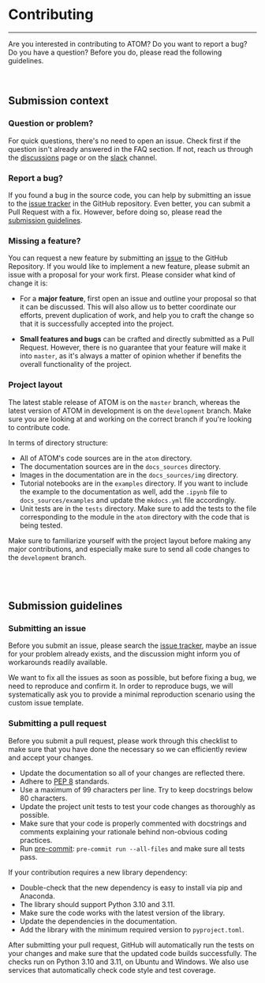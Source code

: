 # Contributing
--------------

Are you interested in contributing to ATOM? Do you want to report a bug?
Do you have a question? Before you do, please read the following guidelines.

<br>


## Submission context

### Question or problem?

For quick questions, there's no need to open an issue. Check first if the
question isn't already answered in the FAQ section. If not, reach us
through the [discussions](https://github.com/tvdboom/ATOM/discussions) page or on the [slack](https://join.slack.com/t/atom-alm7229/shared_invite/zt-upd8uc0z-LL63MzBWxFf5tVWOGCBY5g) channel.


### Report a bug?

If you found a bug in the source code, you can help by submitting an issue
to the [issue tracker](https://github.com/tvdboom/ATOM/issues) in the GitHub
repository. Even better, you can submit a Pull Request with a fix. However,
before doing so, please read the [submission guidelines](#submission-guidelines).


### Missing a feature?

You can request a new feature by submitting an [issue](https://github.com/tvdboom/ATOM/issues)
to the GitHub Repository. If you would like to implement a new feature,
please submit an issue with a proposal for your work first. Please consider
what kind of change it is:

* For a **major feature**, first open an issue and outline your proposal so
  that it can be discussed. This will also allow us to better coordinate our
  efforts, prevent duplication of work, and help you to craft the change so
  that it is successfully accepted into the project.

* **Small features and bugs** can be crafted and directly submitted as a Pull
  Request. However, there is no guarantee that your feature will make it into
  `master`, as it's always a matter of opinion whether if benefits the
  overall functionality of the project.


### Project layout

The latest stable release of ATOM is on the `master` branch, whereas the
latest version of ATOM in development is on the `development` branch. Make
sure you are looking at and working on the correct branch if you're looking
to contribute code.

In terms of directory structure:

* All of ATOM's code sources are in the `atom` directory.
* The documentation sources are in the `docs_sources` directory.
* Images in the documentation are in the `docs_sources/img` directory.
* Tutorial notebooks are in the `examples` directory. If you want to
  include the example to the documentation as well, add the `.ipynb` file
  to `docs_sources/examples` and update the `mkdocs.yml` file accordingly.
* Unit tests are in the `tests` directory. Make sure to add the tests to the
  file corresponding to the module in the `atom` directory with the code that
  is being tested.

Make sure to familiarize yourself with the project layout before making any
major contributions, and especially make sure to send all code changes to the
`development` branch.

<br><br>


## Submission guidelines

### Submitting an issue

Before you submit an issue, please search the [issue tracker](https://github.com/tvdboom/ATOM/issues),
maybe an issue for your problem already exists, and the discussion
might inform you of workarounds readily available.

We want to fix all the issues as soon as possible, but before fixing a
bug, we need to reproduce and confirm it. In order to reproduce bugs, we
will systematically ask you to provide a minimal reproduction scenario
using the custom issue template.


### Submitting a pull request

Before you submit a pull request, please work through this checklist to
make sure that you have done the necessary so we can efficiently review
and accept your changes.

* Update the documentation so all of your changes are reflected there.
* Adhere to [PEP 8](https://peps.python.org/pep-0008/) standards.
* Use a maximum of 99 characters per line. Try to keep docstrings below
  80 characters.
* Update the project unit tests to test your code changes as thoroughly
  as possible.
* Make sure that your code is properly commented with docstrings and
  comments explaining your rationale behind non-obvious coding practices.
* Run [pre-commit](https://pre-commit.com/): `pre-commit run --all-files` and make sure all
  tests pass.

If your contribution requires a new library dependency:

* Double-check that the new dependency is easy to install via pip and Anaconda.
* The library should support Python 3.10 and 3.11.
* Make sure the code works with the latest version of the library.
* Update the dependencies in the documentation.
* Add the library with the minimum required version to `pyproject.toml`.

After submitting your pull request, GitHub will automatically run the tests
on your changes and make sure that the updated code builds successfully.
The checks run on Python 3.10 and 3.11, on Ubuntu and Windows. We also
use services that automatically check code style and test coverage.
